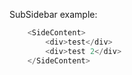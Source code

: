 SubSidebar example:

```js
    <SideContent>
        <div>test</div>
        <div>test 2</div>
    </SideContent>
```